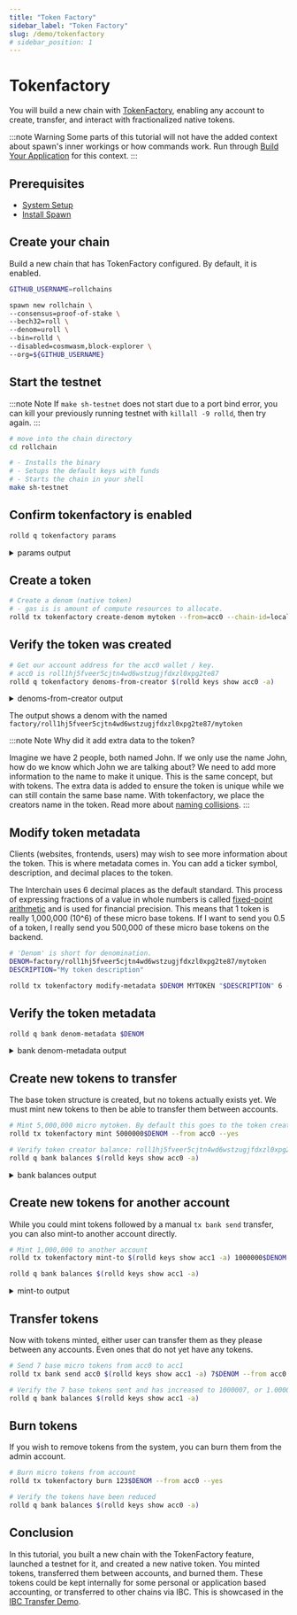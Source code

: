 ```yaml
---
title: "Token Factory"
sidebar_label: "Token Factory"
slug: /demo/tokenfactory
# sidebar_position: 1
---
```


# Tokenfactory

You will build a new chain with [TokenFactory](https://github.com/strangelove-ventures/tokenfactory), enabling any account to create, transfer, and interact with fractionalized native tokens.

:::note Warning
Some parts of this tutorial will not have the added context about spawn's inner workings or how commands work. Run through [Build Your Application](../02-build-your-application/01-nameservice.md) for this context.
:::

## Prerequisites
- [System Setup](../01-setup/01-system-setup.md)
- [Install Spawn](../01-setup/02-install-spawn.md)


## Create your chain

Build a new chain that has TokenFactory configured. By default, it is enabled.

```bash
GITHUB_USERNAME=rollchains

spawn new rollchain \
--consensus=proof-of-stake \
--bech32=roll \
--denom=uroll \
--bin=rolld \
--disabled=cosmwasm,block-explorer \
--org=${GITHUB_USERNAME}
```


## Start the testnet

:::note Note
If `make sh-testnet` does not start due to a port bind error, you can kill your previously running testnet with `killall -9 rolld`, then try again.
:::


```bash
# move into the chain directory
cd rollchain

# - Installs the binary
# - Setups the default keys with funds
# - Starts the chain in your shell
make sh-testnet
```

## Confirm tokenfactory is enabled

```bash
rolld q tokenfactory params
```

<details>
<summary>params output</summary>

The `denom_creation_fee` is a cost the application can set for creating new tokens by default, there is no cost.

The `denom_creation_gas_consume` is the amount of indirect resource cost to consume for creating a new token.
It is a more indirect approach to charging and is a better experience overall for developers on a network.

```bash
params:
  denom_creation_fee: []
  denom_creation_gas_consume: "100000"
```
</details>

## Create a token


```bash
# Create a denom (native token)
# - gas is is amount of compute resources to allocate.
rolld tx tokenfactory create-denom mytoken --from=acc0 --chain-id=localchain-1 --yes
```

## Verify the token was created

```bash
# Get our account address for the acc0 wallet / key.
# acc0 is roll1hj5fveer5cjtn4wd6wstzugjfdxzl0xpg2te87
rolld q tokenfactory denoms-from-creator $(rolld keys show acc0 -a)
```

<details>
<summary>denoms-from-creator output</summary>
```bash
denoms:
- factory/roll1hj5fveer5cjtn4wd6wstzugjfdxzl0xpg2te87/mytoken
```
</details>

The output shows a denom with the named `factory/roll1hj5fveer5cjtn4wd6wstzugjfdxzl0xpg2te87/mytoken`

:::note Note
Why did it add extra data to the token?

Imagine we have 2 people, both named John. If we only use the name John, how do we know which John we are talking about? We need to add more information to the name to make it unique. This is the same concept, but with tokens. The extra data is added to ensure the token is unique while we can still contain the same base name. With tokenfactory, we place the creators name in the token. Read more about [naming collisions](https://en.wikipedia.org/wiki/Naming_collision).
:::


## Modify token metadata

Clients (websites, frontends, users) may wish to see more information about the token. This is where metadata comes in. You can add a ticker symbol, description, and decimal places to the token.

The Interchain uses 6 decimal places as the default standard. This process of expressing fractions of a value in whole numbers is called [fixed-point arithmetic](https://en.wikipedia.org/wiki/Fixed-point_arithmetic) and is used for financial precision. This means that 1 token is really 1,000,000 (10^6) of these micro base tokens. If I want to send you 0.5 of a token, I really send you 500,000 of these micro base tokens on the backend.

```bash
# 'Denom' is short for denomination.
DENOM=factory/roll1hj5fveer5cjtn4wd6wstzugjfdxzl0xpg2te87/mytoken
DESCRIPTION="My token description"

rolld tx tokenfactory modify-metadata $DENOM MYTOKEN "$DESCRIPTION" 6 --from acc0 --yes
```

## Verify the token metadata

```bash
rolld q bank denom-metadata $DENOM
```

<details>
<summary>bank denom-metadata output</summary>
```bash
metadata:
  base: factory/roll1hj5fveer5cjtn4wd6wstzugjfdxzl0xpg2te87/mytoken
  denom_units:
  - aliases:
    - MYTOKEN
    denom: factory/roll1hj5fveer5cjtn4wd6wstzugjfdxzl0xpg2te87/mytoken
  - aliases:
    - factory/roll1hj5fveer5cjtn4wd6wstzugjfdxzl0xpg2te87/mytoken
    denom: MYTOKEN
    exponent: 6
  description: My token description
  display: MYTOKEN
  name: factory/roll1hj5fveer5cjtn4wd6wstzugjfdxzl0xpg2te87/mytoken
  symbol: MYTOKEN
```
</details>

## Create new tokens to transfer

The base token structure is created, but no tokens actually exists yet. We must mint new tokens to then be able to transfer them between accounts.

```bash
# Mint 5,000,000 micro mytoken. By default this goes to the token creator.
rolld tx tokenfactory mint 5000000$DENOM --from acc0 --yes

# Verify token creator balance: roll1hj5fveer5cjtn4wd6wstzugjfdxzl0xpg2te87
rolld q bank balances $(rolld keys show acc0 -a)
```


<details>
<summary>bank balances output</summary>
```bash
balances:
- amount: "5000000"
  denom: factory/roll1hj5fveer5cjtn4wd6wstzugjfdxzl0xpg2te87/mytoken
- amount: "900"
  denom: test
- amount: "9000000"
  denom: uroll
pagination:
  total: "3"
```
</details>


## Create new tokens for another account

While you could mint tokens followed by a manual `tx bank send` transfer, you can also mint-to another account directly.

```bash
# Mint 1,000,000 to another account
rolld tx tokenfactory mint-to $(rolld keys show acc1 -a) 1000000$DENOM --from acc0 --yes

rolld q bank balances $(rolld keys show acc1 -a)
```

<details>
<summary>mint-to output</summary>
```bash
balances:
- amount: "1000000"
  denom: factory/roll1hj5fveer5cjtn4wd6wstzugjfdxzl0xpg2te87/mytoken
- amount: "800"
  denom: test
- amount: "10000000"
  denom: uroll
pagination:
  total: "3"
```

note, you can check for just a specific token balance with
```bash
rolld q bank balance $(rolld keys show acc0 -a) $DENOM
```

```bash
balance:
  amount: "5000000"
  denom: factory/roll1hj5fveer5cjtn4wd6wstzugjfdxzl0xpg2te87/mytoken
```
</details>

## Transfer tokens

Now with tokens minted, either user can transfer them as they please between any accounts. Even ones that do not yet have any tokens.

```bash
# Send 7 base micro tokens from acc0 to acc1
rolld tx bank send acc0 $(rolld keys show acc1 -a) 7$DENOM --from acc0 --yes

# Verify the 7 base tokens sent and has increased to 1000007, or 1.000007
rolld q bank balances $(rolld keys show acc1 -a)
```

## Burn tokens

If you wish to remove tokens from the system, you can burn them from the admin account.

```bash
# Burn micro tokens from account
rolld tx tokenfactory burn 123$DENOM --from acc0 --yes

# Verify the tokens have been reduced
rolld q bank balances $(rolld keys show acc0 -a)
```

## Conclusion

In this tutorial, you built a new chain with the TokenFactory feature, launched a testnet for it, and created a new native token. You minted tokens, transferred them between accounts, and burned them. These tokens could be kept internally for some personal or application based accounting, or transferred to other chains via IBC. This is showcased in the [IBC Transfer Demo](../03-demos/01-ibc-transfer-demo.md).

